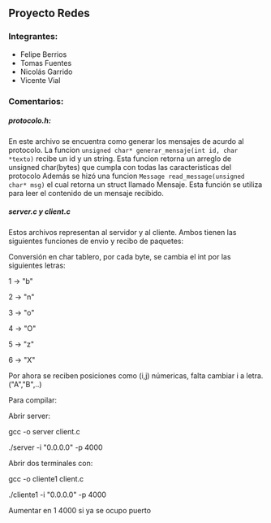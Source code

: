 ## Proyecto Redes

### Integrantes:

- Felipe Berrios
- Tomas Fuentes
- Nicolás Garrido
- Vicente Vial


### Comentarios:


##### protocolo.h: 
En este archivo se encuentra como generar los mensajes de acurdo al protocolo. La funcion 
```unsigned char* generar_mensaje(int id, char *texto)``` recibe un id y un string. Esta funcion retorna un arreglo de unsigned char(bytes) que cumpla con todas las caracteristicas del protocolo
Además se hizó una funcion ```Message read_message(unsigned char* msg)``` el cual retorna un struct llamado Mensaje. Esta función se utiliza para leer el contenido de un mensaje recibido.

##### server.c y client.c
Estos archivos representan al servidor y al cliente. Ambos tienen las siguientes funciones de envio y recibo de paquetes:



Conversión en char tablero, por cada byte, se cambia el int por las siguientes letras:

1 -> "b"

2 -> "n"

3 -> "o"

4 -> "O"

5 -> "z"

6 -> "X" 

Por ahora se reciben posiciones como (i,j) númericas, falta cambiar i a letra.("A","B",..)




Para compilar:

Abrir server: 

gcc -o server client.c

./server -i "0.0.0.0" -p 4000

Abrir dos terminales con:

gcc -o cliente1 client.c

./cliente1 -i "0.0.0.0" -p 4000

Aumentar en 1 4000 si ya se ocupo puerto

